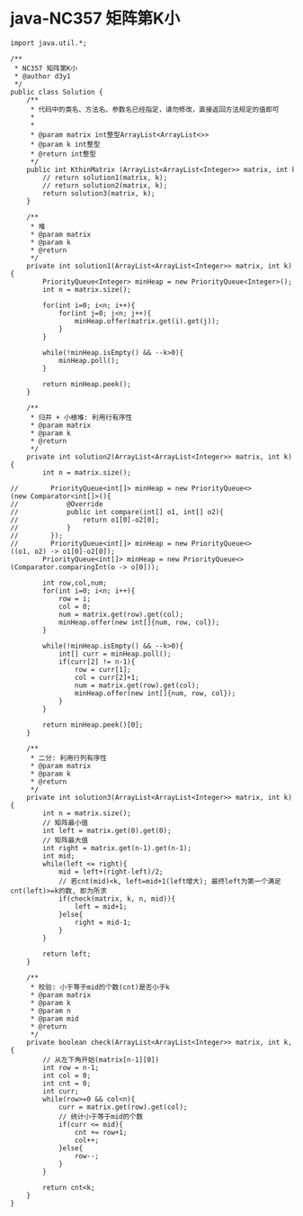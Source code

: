 # java-NC357 矩阵第K小


    import java.util.*;
    
    /**
     * NC357 矩阵第K小
     * @author d3y1
     */
    public class Solution {
        /**
         * 代码中的类名、方法名、参数名已经指定，请勿修改，直接返回方法规定的值即可
         *
         *
         * @param matrix int整型ArrayList<ArrayList<>> 
         * @param k int整型 
         * @return int整型
         */
        public int KthinMatrix (ArrayList<ArrayList<Integer>> matrix, int k) {
            // return solution1(matrix, k);
            // return solution2(matrix, k);
            return solution3(matrix, k);
        }
    
        /**
         * 堆
         * @param matrix
         * @param k
         * @return
         */
        private int solution1(ArrayList<ArrayList<Integer>> matrix, int k){
            PriorityQueue<Integer> minHeap = new PriorityQueue<Integer>();
            int n = matrix.size();
    
            for(int i=0; i<n; i++){
                for(int j=0; j<n; j++){
                    minHeap.offer(matrix.get(i).get(j));
                }
            }
    
            while(!minHeap.isEmpty() && --k>0){
                minHeap.poll();
            }
    
            return minHeap.peek();
        }
    
        /**
         * 归并 + 小根堆: 利用行有序性
         * @param matrix
         * @param k
         * @return
         */
        private int solution2(ArrayList<ArrayList<Integer>> matrix, int k){
            int n = matrix.size();
    
    //        PriorityQueue<int[]> minHeap = new PriorityQueue<>(new Comparator<int[]>(){
    //            @Override
    //            public int compare(int[] o1, int[] o2){
    //                return o1[0]-o2[0];
    //            }
    //        });
    //        PriorityQueue<int[]> minHeap = new PriorityQueue<>((o1, o2) -> o1[0]-o2[0]);
            PriorityQueue<int[]> minHeap = new PriorityQueue<>(Comparator.comparingInt(o -> o[0]));
    
            int row,col,num;
            for(int i=0; i<n; i++){
                row = i;
                col = 0;
                num = matrix.get(row).get(col);
                minHeap.offer(new int[]{num, row, col});
            }
    
            while(!minHeap.isEmpty() && --k>0){
                int[] curr = minHeap.poll();
                if(curr[2] != n-1){
                    row = curr[1];
                    col = curr[2]+1;
                    num = matrix.get(row).get(col);
                    minHeap.offer(new int[]{num, row, col});
                }
            }
    
            return minHeap.peek()[0];
        }
    
        /**
         * 二分: 利用行列有序性
         * @param matrix
         * @param k
         * @return
         */
        private int solution3(ArrayList<ArrayList<Integer>> matrix, int k){
            int n = matrix.size();
            // 矩阵最小值
            int left = matrix.get(0).get(0);
            // 矩阵最大值
            int right = matrix.get(n-1).get(n-1);
            int mid;
            while(left <= right){
                mid = left+(right-left)/2;
                // 若cnt(mid)<k, left=mid+1(left增大); 最终left为第一个满足cnt(left)>=k的数, 即为所求
                if(check(matrix, k, n, mid)){
                    left = mid+1;
                }else{
                    right = mid-1;
                }
            }
    
            return left;
        }
    
        /**
         * 校验: 小于等于mid的个数(cnt)是否小于k
         * @param matrix
         * @param k
         * @param n
         * @param mid
         * @return
         */
        private boolean check(ArrayList<ArrayList<Integer>> matrix, int k, int n, int mid){
            // 从左下角开始(matrix[n-1][0])
            int row = n-1;
            int col = 0;
            int cnt = 0;
            int curr;
            while(row>=0 && col<n){
                curr = matrix.get(row).get(col);
                // 统计小于等于mid的个数
                if(curr <= mid){
                    cnt += row+1;
                    col++;
                }else{
                    row--;
                }
            }
    
            return cnt<k;
        }
    }

  

